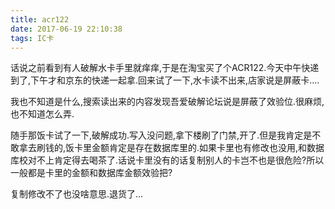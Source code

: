 ```yaml
---
title: acr122
date: 2017-06-19 22:10:38
tags: IC卡
---
```


​	话说之前看到有人破解水卡手里就痒痒,于是在淘宝买了个ACR122.今天中午快递到了,下午才和京东的快递一起拿.回来试了一下,水卡读不出来,店家说是屏蔽卡....

我也不知道是什么,搜索读出来的内容发现吾爱破解论坛说是屏蔽了效验位.很麻烦,也不知道怎么弄.

随手那饭卡试了一下,破解成功.写入没问题,拿下楼刷了门禁,开了.但是我肯定是不敢拿去刷钱的,饭卡里金额肯定是存在数据库里的.如果卡里也有修改也没用,和数据库校对不上肯定得去喝茶了.话说卡里没有的话复制别人的卡岂不也是很危险?所以一般都是卡里的金额和数据库金额效验把?

复制修改不了也没啥意思.退货了...

